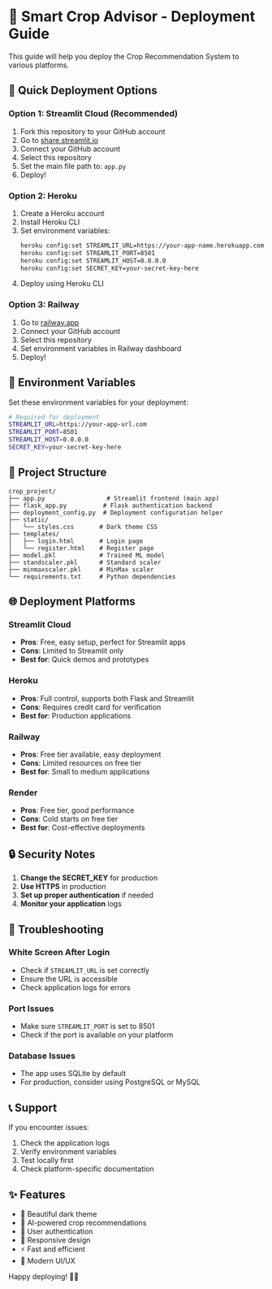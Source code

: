 # 🌾 Smart Crop Advisor - Deployment Guide

This guide will help you deploy the Crop Recommendation System to various platforms.

## 🚀 Quick Deployment Options

### Option 1: Streamlit Cloud (Recommended)
1. Fork this repository to your GitHub account
2. Go to [share.streamlit.io](https://share.streamlit.io)
3. Connect your GitHub account
4. Select this repository
5. Set the main file path to: `app.py`
6. Deploy!

### Option 2: Heroku
1. Create a Heroku account
2. Install Heroku CLI
3. Set environment variables:
   ```bash
   heroku config:set STREAMLIT_URL=https://your-app-name.herokuapp.com
   heroku config:set STREAMLIT_PORT=8501
   heroku config:set STREAMLIT_HOST=0.0.0.0
   heroku config:set SECRET_KEY=your-secret-key-here
   ```
4. Deploy using Heroku CLI

### Option 3: Railway
1. Go to [railway.app](https://railway.app)
2. Connect your GitHub account
3. Select this repository
4. Set environment variables in Railway dashboard
5. Deploy!

## 🔧 Environment Variables

Set these environment variables for your deployment:

```bash
# Required for deployment
STREAMLIT_URL=https://your-app-url.com
STREAMLIT_PORT=8501
STREAMLIT_HOST=0.0.0.0
SECRET_KEY=your-secret-key-here
```

## 📁 Project Structure

```
crop_project/
├── app.py                 # Streamlit frontend (main app)
├── flask_app.py          # Flask authentication backend
├── deployment_config.py  # Deployment configuration helper
├── static/
│   └── styles.css       # Dark theme CSS
├── templates/
│   ├── login.html       # Login page
│   └── register.html    # Register page
├── model.pkl            # Trained ML model
├── standscaler.pkl      # Standard scaler
├── minmaxscaler.pkl     # MinMax scaler
└── requirements.txt     # Python dependencies
```

## 🌐 Deployment Platforms

### Streamlit Cloud
- **Pros**: Free, easy setup, perfect for Streamlit apps
- **Cons**: Limited to Streamlit only
- **Best for**: Quick demos and prototypes

### Heroku
- **Pros**: Full control, supports both Flask and Streamlit
- **Cons**: Requires credit card for verification
- **Best for**: Production applications

### Railway
- **Pros**: Free tier available, easy deployment
- **Cons**: Limited resources on free tier
- **Best for**: Small to medium applications

### Render
- **Pros**: Free tier, good performance
- **Cons**: Cold starts on free tier
- **Best for**: Cost-effective deployments

## 🔒 Security Notes

1. **Change the SECRET_KEY** for production
2. **Use HTTPS** in production
3. **Set up proper authentication** if needed
4. **Monitor your application** logs

## 🐛 Troubleshooting

### White Screen After Login
- Check if `STREAMLIT_URL` is set correctly
- Ensure the URL is accessible
- Check application logs for errors

### Port Issues
- Make sure `STREAMLIT_PORT` is set to 8501
- Check if the port is available on your platform

### Database Issues
- The app uses SQLite by default
- For production, consider using PostgreSQL or MySQL

## 📞 Support

If you encounter issues:
1. Check the application logs
2. Verify environment variables
3. Test locally first
4. Check platform-specific documentation

## ✨ Features

- 🌙 Beautiful dark theme
- 🤖 AI-powered crop recommendations
- 🔐 User authentication
- 📱 Responsive design
- ⚡ Fast and efficient
- 🎨 Modern UI/UX

Happy deploying! 🌾✨ 
